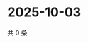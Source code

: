 # 2025-10-03

共 0 条

<!-- BEGIN ZHIHUVIDEO -->
<!-- 最后更新时间 Fri Oct 03 2025 22:10:42 GMT+0800 (China Standard Time) -->

<!-- END ZHIHUVIDEO -->

